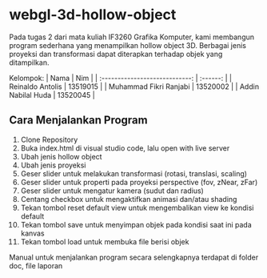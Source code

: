 # webgl-3d-hollow-object  
Pada tugas 2 dari mata kuliah IF3260 Grafika Komputer, kami membangun program sederhana yang menampilkan hollow object 3D. Berbagai jenis proyeksi dan transformasi dapat diterapkan terhadap objek yang ditampilkan. 

Kelompok:
| Nama | Nim |
| :----------------------------: | :------: |
| Reinaldo Antolis | 13519015 |
| Muhammad Fikri Ranjabi | 13520002 |
| Addin Nabilal Huda | 13520045 |

## Cara Menjalankan Program

1. Clone Repository
2. Buka index.html di visual studio code, lalu open with live server
3. Ubah jenis hollow object
4. Ubah jenis proyeksi
5. Geser slider untuk melakukan transformasi (rotasi, translasi, scaling)
6. Geser slider untuk properti pada proyeksi perspective (fov, zNear, zFar)
7. Geser slider untuk mengatur kamera (sudut dan radius)
8. Centang checkbox untuk mengaktifkan animasi dan/atau shading
9. Tekan tombol reset default view untuk mengembalikan view ke kondisi default
10. Tekan tombol save untuk menyimpan objek pada kondisi saat ini pada kanvas
11. Tekan tombol load untuk membuka file berisi objek

Manual untuk menjalankan program secara selengkapnya terdapat di folder doc, file laporan
